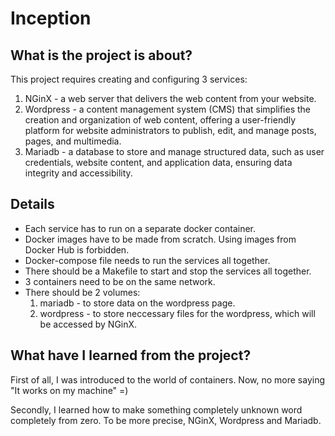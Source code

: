 # Inception
## What is the project is about?
This project requires creating and configuring 3 services: 
1. NGinX - a web server that delivers the web content from your website.
2. Wordpress - a content management system (CMS) that simplifies the creation and organization of web content, offering a user-friendly platform for website administrators to publish, edit, and manage posts, pages, and multimedia.
3. Mariadb - a database to store and manage structured data, such as user credentials, website content, and application data, ensuring data integrity and accessibility.

## Details
* Each service has to run on a separate docker container.
* Docker images have to be made from scratch. Using images from Docker Hub is forbidden.
* Docker-compose file needs to run the services all together.
* There should be a Makefile to start and stop the services all together.
* 3 containers need to be on the same network.
* There should be 2 volumes: 
	1. mariadb - to store data on the wordpress page.
	2. wordpress - to store neccessary files for the wordpress, which will be accessed by NGinX.

## What have I learned from the project?
First of all, I was introduced to the world of containers. Now, no more saying "It works on my machine" =)

Secondly, I learned how to make something completely unknown word completely from zero. To be more precise, NGinX, Wordpress and Mariadb.



